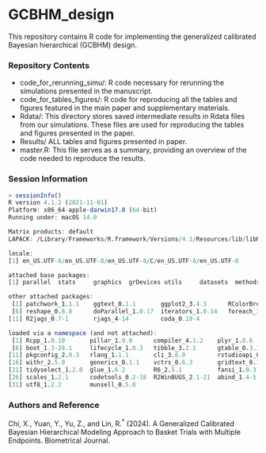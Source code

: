 # GCBHM_design
This repository contains R code for implementing the generalized calibrated Bayesian hierarchical (GCBHM) design.

### Repository Contents

* code_for_rerunning_simu/: R code necessary for rerunning the simulations presented in the manuscript.
* code_for_tables_figures/: R code for reproducing all the tables and figures featured in the main paper and supplementary materials.
* Rdata/: This directory stores saved intermediate results in Rdata files from our simulations. These files are used for reproducing the tables and figures presented in the paper.
* Results/ ALL tables and figures presented in  paper.
* master.R: This file serves as a summary, providing an overview of the code needed to reproduce the results.

### Session Information
```R
> sessionInfo()
R version 4.1.2 (2021-11-01)
Platform: x86_64-apple-darwin17.0 (64-bit)
Running under: macOS 14.0

Matrix products: default
LAPACK: /Library/Frameworks/R.framework/Versions/4.1/Resources/lib/libRlapack.dylib

locale:
[1] en_US.UTF-8/en_US.UTF-8/en_US.UTF-8/C/en_US.UTF-8/en_US.UTF-8

attached base packages:
[1] parallel  stats     graphics  grDevices utils     datasets  methods   base     

other attached packages:
 [1] patchwork_1.1.1    ggtext_0.1.1       ggplot2_3.4.3      RColorBrewer_1.1-3 dplyr_1.1.2       
 [6] reshape_0.8.8      doParallel_1.0.17  iterators_1.0.14   foreach_1.5.2      runjags_2.2.0-3   
[11] R2jags_0.7-1       rjags_4-14         coda_0.19-4       

loaded via a namespace (and not attached):
 [1] Rcpp_1.0.10       pillar_1.9.0      compiler_4.1.2    plyr_1.8.6        tools_4.1.2      
 [6] boot_1.3-28.1     lifecycle_1.0.3   tibble_3.2.1      gtable_0.3.1      lattice_0.20-45  
[11] pkgconfig_2.0.3   rlang_1.1.1       cli_3.6.0         rstudioapi_0.15.0 xml2_1.3.3       
[16] withr_2.5.0       generics_0.1.1    vctrs_0.6.3       gridtext_0.1.4    grid_4.1.2       
[21] tidyselect_1.2.0  glue_1.6.2        R6_2.5.1          fansi_1.0.3       magrittr_2.0.3   
[26] scales_1.2.1      codetools_0.2-18  R2WinBUGS_2.1-21  abind_1.4-5       colorspace_2.0-3 
[31] utf8_1.2.2        munsell_0.5.0 

```
### Authors and Reference
Chi, X., Yuan, Y., Yu, Z., and Lin, R.<sup>\*</sup> (2024). A Generalized Calibrated Bayesian Hierarchical Modeling Approach to Basket Trials with Multiple Endpoints. Biometrical Journal.


